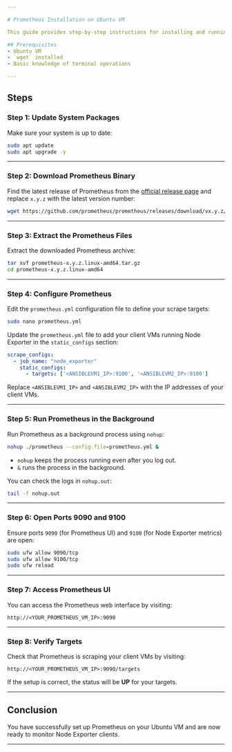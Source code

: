```yaml
---

# Prometheus Installation on Ubuntu VM

This guide provides step-by-step instructions for installing and running Prometheus on an Ubuntu VM.

## Prerequisites
- Ubuntu VM
- `wget` installed
- Basic knowledge of terminal operations

---
```


## Steps

### **Step 1: Update System Packages**
Make sure your system is up to date:

```bash
sudo apt update
sudo apt upgrade -y
```

---

### **Step 2: Download Prometheus Binary**
Find the latest release of Prometheus from the [official release page](https://prometheus.io/download/) and replace `x.y.z` with the latest version number:

```bash
wget https://github.com/prometheus/prometheus/releases/download/vx.y.z/prometheus-x.y.z.linux-amd64.tar.gz
```

---

### **Step 3: Extract the Prometheus Files**
Extract the downloaded Prometheus archive:

```bash
tar xvf prometheus-x.y.z.linux-amd64.tar.gz
cd prometheus-x.y.z.linux-amd64
```

---

### **Step 4: Configure Prometheus**
Edit the `prometheus.yml` configuration file to define your scrape targets:

```bash
sudo nano prometheus.yml
```

Update the `prometheus.yml` file to add your client VMs running Node Exporter in the `static_configs` section:

```yaml
scrape_configs:
  - job_name: "node_exporter"
    static_configs:
      - targets: ['<ANSIBLEVM1_IP>:9100', '<ANSIBLEVM2_IP>:9100']
```

Replace `<ANSIBLEVM1_IP>` and `<ANSIBLEVM2_IP>` with the IP addresses of your client VMs.

---

### **Step 5: Run Prometheus in the Background**
Run Prometheus as a background process using `nohup`:

```bash
nohup ./prometheus --config.file=prometheus.yml &
```

- `nohup` keeps the process running even after you log out.
- `&` runs the process in the background.

You can check the logs in `nohup.out`:

```bash
tail -f nohup.out
```

---

### **Step 6: Open Ports 9090 and 9100**
Ensure ports `9090` (for Prometheus UI) and `9100` (for Node Exporter metrics) are open:

```bash
sudo ufw allow 9090/tcp
sudo ufw allow 9100/tcp
sudo ufw reload
```

---

### **Step 7: Access Prometheus UI**
You can access the Prometheus web interface by visiting:

```
http://<YOUR_PROMETHEUS_VM_IP>:9090
```

---

### **Step 8: Verify Targets**
Check that Prometheus is scraping your client VMs by visiting:

```
http://<YOUR_PROMETHEUS_VM_IP>:9090/targets
```

If the setup is correct, the status will be **UP** for your targets.

---

## **Conclusion**
You have successfully set up Prometheus on your Ubuntu VM and are now ready to monitor Node Exporter clients.

---